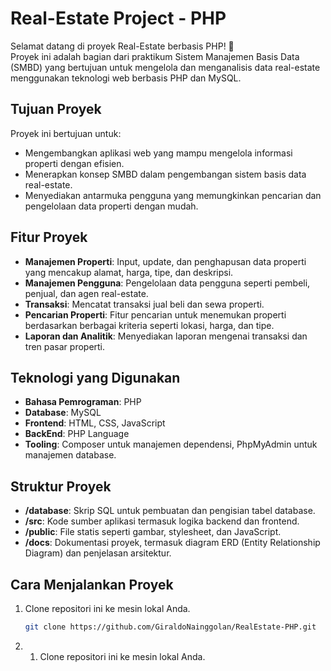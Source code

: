 # Real-Estate Project - PHP

Selamat datang di proyek Real-Estate berbasis PHP! 🎉  
Proyek ini adalah bagian dari praktikum Sistem Manajemen Basis Data (SMBD) yang bertujuan untuk mengelola dan menganalisis data real-estate menggunakan teknologi web berbasis PHP dan MySQL.

## Tujuan Proyek

Proyek ini bertujuan untuk:
- Mengembangkan aplikasi web yang mampu mengelola informasi properti dengan efisien.
- Menerapkan konsep SMBD dalam pengembangan sistem basis data real-estate.
- Menyediakan antarmuka pengguna yang memungkinkan pencarian dan pengelolaan data properti dengan mudah.

## Fitur Proyek

- **Manajemen Properti**: Input, update, dan penghapusan data properti yang mencakup alamat, harga, tipe, dan deskripsi.
- **Manajemen Pengguna**: Pengelolaan data pengguna seperti pembeli, penjual, dan agen real-estate.
- **Transaksi**: Mencatat transaksi jual beli dan sewa properti.
- **Pencarian Properti**: Fitur pencarian untuk menemukan properti berdasarkan berbagai kriteria seperti lokasi, harga, dan tipe.
- **Laporan dan Analitik**: Menyediakan laporan mengenai transaksi dan tren pasar properti.

## Teknologi yang Digunakan

- **Bahasa Pemrograman**: PHP
- **Database**: MySQL
- **Frontend**: HTML, CSS, JavaScript
- **BackEnd**: PHP Language
- **Tooling**: Composer untuk manajemen dependensi, PhpMyAdmin untuk manajemen database.

## Struktur Proyek

- **/database**: Skrip SQL untuk pembuatan dan pengisian tabel database.
- **/src**: Kode sumber aplikasi termasuk logika backend dan frontend.
- **/public**: File statis seperti gambar, stylesheet, dan JavaScript.
- **/docs**: Dokumentasi proyek, termasuk diagram ERD (Entity Relationship Diagram) dan penjelasan arsitektur.

## Cara Menjalankan Proyek

1. Clone repositori ini ke mesin lokal Anda.
   ```bash
   git clone https://github.com/GiraldoNainggolan/RealEstate-PHP.git
2. 1. Clone repositori ini ke mesin lokal Anda.
